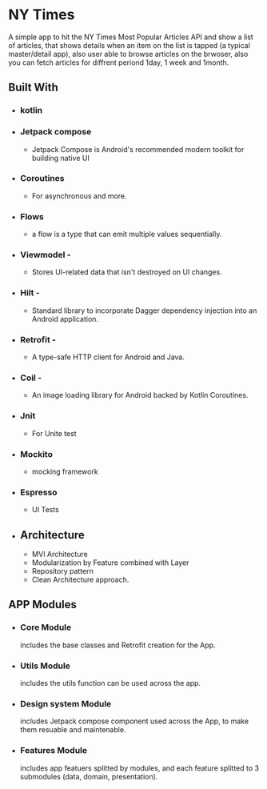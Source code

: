 # NY Times
A simple app to hit the NY Times Most Popular Articles API and show a list of articles,
that shows details when an item on the list is tapped (a typical master/detail app), 
also user able to browse articles on the brwoser, also you can fetch articles for diffrent periond 1day, 1 week and 1month. 

## Built With
- ### kotlin
- ### Jetpack compose 
    * Jetpack Compose is Android's recommended modern toolkit for building native UI
- ### Coroutines
    * For asynchronous and more.
- ### Flows
    * a flow is a type that can emit multiple values sequentially.
- ### Viewmodel -
    * Stores UI-related data that isn't destroyed on UI changes.
- ### Hilt -
    * Standard library to incorporate Dagger dependency injection into an Android application.
- ### Retrofit -
    * A type-safe HTTP client for Android and Java.
- ### Coil -
    * An image loading library for Android backed by Kotlin Coroutines.
- ### Jnit
    * For Unite test
- ### Mockito
    * mocking framework
- ### Espresso
    * UI Tests

- ## Architecture
  * MVI Architecture
  * Modularization by Feature combined with Layer
  * Repository pattern
  * Clean Architecture approach.

## APP Modules
- ### Core Module
     includes the base classes and Retrofit creation for the App.
- ### Utils Module
     includes the utils function can be used across the app.
- ### Design system Module
     includes Jetpack compose component used across the App, to make them resuable and maintenable.
- ### Features Module
     includes app featuers splitted by modules, and each feature splitted to 3 submodules (data, domain, presentation).






